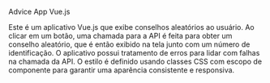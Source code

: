 Advice App Vue.js

Este é um aplicativo Vue.js que exibe conselhos aleatórios ao usuário. Ao clicar em um botão, uma chamada para a API é feita para obter um conselho aleatório, que é então exibido na tela junto com um número de identificação. O aplicativo possui tratamento de erros para lidar com falhas na chamada da API. O estilo é definido usando classes CSS com escopo de componente para garantir uma aparência consistente e responsiva.





